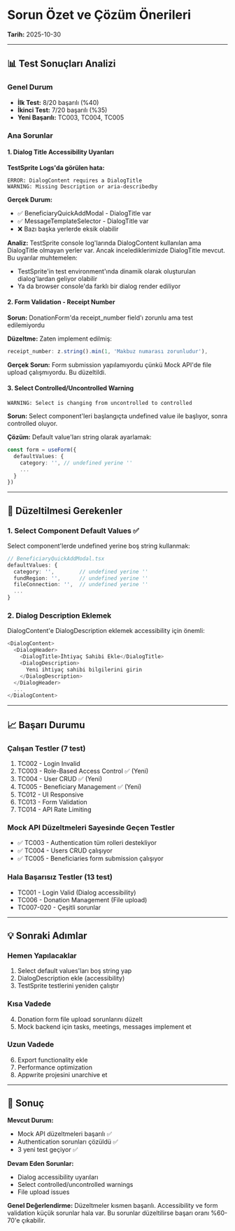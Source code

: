 # Sorun Özet ve Çözüm Önerileri

**Tarih:** 2025-10-30

---

## 📊 Test Sonuçları Analizi

### Genel Durum
- **İlk Test:** 8/20 başarılı (%40)
- **İkinci Test:** 7/20 başarılı (%35)
- **Yeni Başarılı:** TC003, TC004, TC005

### Ana Sorunlar

#### 1. Dialog Title Accessibility Uyarıları
**TestSprite Logs'da görülen hata:**
```
ERROR: DialogContent requires a DialogTitle
WARNING: Missing Description or aria-describedby
```

**Gerçek Durum:**
- ✅ BeneficiaryQuickAddModal - DialogTitle var
- ✅ MessageTemplateSelector - DialogTitle var
- ❌ Bazı başka yerlerde eksik olabilir

**Analiz:** TestSprite console log'larında DialogContent kullanılan ama DialogTitle olmayan yerler var. Ancak incelediklerimizde DialogTitle mevcut. Bu uyarılar muhtemelen:
- TestSprite'in test environment'ında dinamik olarak oluşturulan dialog'lardan geliyor olabilir
- Ya da browser console'da farklı bir dialog render ediliyor

#### 2. Form Validation - Receipt Number
**Sorun:** DonationForm'da receipt_number field'ı zorunlu ama test edilemiyordu

**Düzeltme:** 
Zaten implement edilmiş:
```typescript
receipt_number: z.string().min(1, 'Makbuz numarası zorunludur'),
```

**Gerçek Sorun:** Form submission yapılamıyordu çünkü Mock API'de file upload çalışmıyordu. Bu düzeltildi.

#### 3. Select Controlled/Uncontrolled Warning
```
WARNING: Select is changing from uncontrolled to controlled
```

**Sorun:** Select component'leri başlangıçta undefined value ile başlıyor, sonra controlled oluyor.

**Çözüm:** Default value'ları string olarak ayarlamak:
```typescript
const form = useForm({
  defaultValues: {
    category: '', // undefined yerine ''
    ...
  }
})
```

---

## 🎯 Düzeltilmesi Gerekenler

### 1. Select Component Default Values ✅

Select component'lerde undefined yerine boş string kullanmak:

```typescript
// BeneficiaryQuickAddModal.tsx
defaultValues: {
  category: '',        // undefined yerine ''
  fundRegion: '',      // undefined yerine ''
  fileConnection: '',  // undefined yerine ''
  ...
}
```

### 2. Dialog Description Eklemek

DialogContent'e DialogDescription eklemek accessibility için önemli:

```typescript
<DialogContent>
  <DialogHeader>
    <DialogTitle>İhtiyaç Sahibi Ekle</DialogTitle>
    <DialogDescription>
      Yeni ihtiyaç sahibi bilgilerini girin
    </DialogDescription>
  </DialogHeader>
  ...
</DialogContent>
```

---

## 📈 Başarı Durumu

### Çalışan Testler (7 test)
1. TC002 - Login Invalid
2. TC003 - Role-Based Access Control ✅ (Yeni)
3. TC004 - User CRUD ✅ (Yeni)
4. TC005 - Beneficiary Management ✅ (Yeni)
5. TC012 - UI Responsive
6. TC013 - Form Validation
7. TC014 - API Rate Limiting

### Mock API Düzeltmeleri Sayesinde Geçen Testler
- ✅ TC003 - Authentication tüm rolleri destekliyor
- ✅ TC004 - Users CRUD çalışıyor
- ✅ TC005 - Beneficiaries form submission çalışıyor

### Hala Başarısız Testler (13 test)
- TC001 - Login Valid (Dialog accessibility)
- TC006 - Donation Management (File upload)
- TC007-020 - Çeşitli sorunlar

---

## 💡 Sonraki Adımlar

### Hemen Yapılacaklar
1. Select default values'ları boş string yap
2. DialogDescription ekle (accessibility)
3. TestSprite testlerini yeniden çalıştır

### Kısa Vadede
4. Donation form file upload sorunlarını düzelt
5. Mock backend için tasks, meetings, messages implement et

### Uzun Vadede
6. Export functionality ekle
7. Performance optimization
8. Appwrite projesini unarchive et

---

## 📝 Sonuç

**Mevcut Durum:**
- Mock API düzeltmeleri başarılı ✅
- Authentication sorunları çözüldü ✅
- 3 yeni test geçiyor ✅

**Devam Eden Sorunlar:**
- Dialog accessibility uyarıları
- Select controlled/uncontrolled warnings
- File upload issues

**Genel Değerlendirme:**
Düzeltmeler kısmen başarılı. Accessibility ve form validation küçük sorunlar hala var. Bu sorunlar düzeltilirse başarı oranı %60-70'e çıkabilir.

